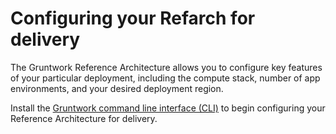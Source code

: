 # Configuring your Refarch for delivery 

The Gruntwork Reference Architecture allows you to configure key features of your particular deployment, including the compute stack, number of app environments, and your desired deployment region.

Install the [Gruntwork command line interface (CLI)](https://github.com/gruntwork-io/gruntwork) to begin configuring your Reference Architecture for delivery.


